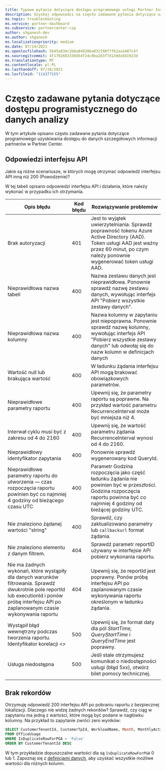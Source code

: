 ```yaml
---
title: Typowe pytania dotyczące dostępu programowego usługi Partner Insights
description: Uzyskaj odpowiedzi na często zadawane pytania dotyczące uzyskiwania dostępu do danych szczegółowych informacji partnerów za pośrednictwem interfejsu API.
ms.topic: troubleshooting
ms.service: partner-dashboard
ms.subservice: partnercenter-csp
author: shganesh-dev
ms.author: shganesh
ms.localizationpriority: medium
ms.date: 07/14/2021
ms.openlocfilehash: 5645a834c2b6a84920ba032198f7f62aa1487c47
ms.sourcegitcommit: 4f1702683336d54f24c0ba283f7d13dda581923d
ms.translationtype: MT
ms.contentlocale: pl-PL
ms.lasthandoff: 07/16/2021
ms.locfileid: "114377155"
---
```

# <a name="programmatic-access-of-analytics-data-common-questions"></a>Często zadawane pytania dotyczące dostępu programistycznego do danych analizy

W tym artykule opisano często zadawane pytania dotyczące programowego uzyskiwania dostępu do danych szczegółowych informacji partnerów w Partner Center.

## <a name="api-responses"></a>Odpowiedzi interfejsu API

Jakie są różne scenariusze, w których mogę otrzymać odpowiedź interfejsu API inną niż 200 (Powodzenie)?

W tej tabeli opisano odpowiedzi interfejsu API i działania, które należy wykonać w przypadku ich otrzymania.

|    Opis błędu     |    Kod błędu     |    Rozwiązywanie problemów     |
|    ----    |    ----    |    ----    |
|    Brak autoryzacji     |    401     |    Jest to wyjątek uwierzytelniania. Sprawdź poprawność tokenu Azure Active Directory (AAD). Token usługi AAD jest ważny przez 60 minut, po czym należy ponownie wygenerować token usługi AAD.     |
|    Nieprawidłowa nazwa tabeli     |    400     |    Nazwa zestawu danych jest nieprawidłowa. Ponownie sprawdź nazwę zestawu danych, wywołując interfejs API "Pobierz wszystkie zestawy danych".     |
|    Nieprawidłowa nazwa kolumny     |    400     |    Nazwa kolumny w zapytaniu jest niepoprawna. Ponownie sprawdź nazwę kolumny, wywołując interfejs API "Pobierz wszystkie zestawy danych" lub odwołaj się do nazw kolumn w definicjach danych    |
|    Wartość null lub brakująca wartość     |    400     |    W ładunku żądania interfejsu API mogą brakować obowiązkowych parametrów.     |
|    Nieprawidłowe parametry raportu     |    400     |    Upewnij się, że parametry raportu są poprawne. Na przykład wartość parametru RecurrenceInterval może być mniejsza niż 4.     |
|    Interwał cyklu musi być z zakresu od 4 do 2160     |    400     |    Upewnij się, że wartość parametru żądania RecurrenceInterval wynosi od 4 do 2160.     |
|    Nieprawidłowy identyfikator zapytania     |    400     |    Ponownie sprawdź wygenerowany kod QueryId.     |
|    Nieprawidłowe parametry raportu do utworzenia — czas rozpoczęcia raportu powinien być co najmniej 4 godziny od bieżącego czasu UTC     |    400     |    Parametr Godzina rozpoczęcia jako część ładunku żądania nie powinien być w przeszłości. Godzina rozpoczęcia raportu powinna być co najmniej 4 godziny od bieżącej godziny UTC.     |
|    Nie znaleziono żądanej wartości "string"     |    400     |    Sprawdź, czy zaktualizowano parametry lub `callbackurl` format żądania.     |
|    Nie znaleziono elementu z danym filtrem.     |    404     |    Sprawdź parametr reportID używany w interfejsie API pobierz wykonania raportu.     |
|    Nie ma żadnych wykonań, które wystąpiły dla danych warunków filtrowania. Sprawdź dwukrotnie pole reportId lub executionId i ponów próbę interfejsu API po zaplanowanym czasie wykonywania raportu     |    404     |    Upewnij się, że reportId jest poprawny. Ponów próbę interfejsu API po zaplanowanym czasie wykonywania raportu określonym w ładunku żądania.     |
|    Wystąpił błąd wewnętrzny podczas tworzenia raportu. Identyfikator korelacji <>     |    500     |    Upewnij się, że format daty dla pól *StartTime,* *QueryStartTime* i *QueryEndTime* jest poprawny.     |
|    Usługa niedostępna    |    500     |    Jeśli stale otrzymujesz komunikat o niedostępności usługi (błąd 5xx), otwórz bilet pomocy technicznej.    |
|        |        |        |

## <a name="no-records"></a>Brak rekordów

Otrzymuję odpowiedź 200 interfejsu API po pobraniu raportu z bezpiecznej lokalizacji. Dlaczego nie widzę żadnych rekordów?
Sprawdź, czy ciąg w zapytaniu ma jedną z wartości, które mogą być podane w nagłówku kolumny. Na przykład to zapytanie zwróci zero wyników:

```sql
SELECT CustomerTenantId, CustomerTpId, WorkloadName, Month, MonthlyActiveUsers 
FROM OfficeUsage 
WHERE IsDuplicateRowForPGA = 'False' 
ORDER BY CustomerTenantId DESC
```

W tym przykładzie dopuszczalne wartości dla są `IsDuplicateRowForPGA` 0 lub 1. Zapoznaj się z [definicjami danych,](insights-data-definitions.md) aby uzyskać wszystkie możliwe wartości dla różnych kolumn.
